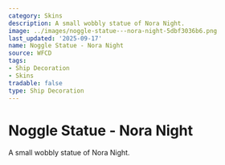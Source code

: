 ```yaml
---
category: Skins
description: A small wobbly statue of Nora Night.
image: ../images/noggle-statue---nora-night-5dbf3036b6.png
last_updated: '2025-09-17'
name: Noggle Statue - Nora Night
source: WFCD
tags:
- Ship Decoration
- Skins
tradable: false
type: Ship Decoration
---
```


# Noggle Statue - Nora Night

A small wobbly statue of Nora Night.

